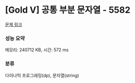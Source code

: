 # [Gold V] 공통 부분 문자열 - 5582 

[문제 링크](https://www.acmicpc.net/problem/5582) 

### 성능 요약

메모리: 240712 KB, 시간: 572 ms

### 분류

다이나믹 프로그래밍(dp), 문자열(string)

